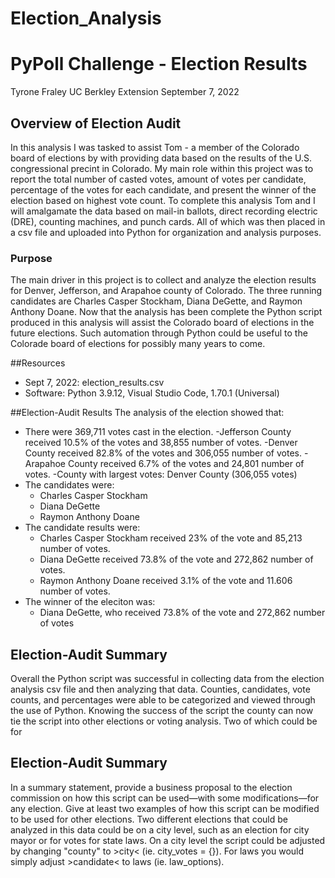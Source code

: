 # Election_Analysis

# PyPoll Challenge - Election Results
Tyrone Fraley 
UC Berkley Extension 
September 7, 2022 

## Overview of Election Audit

In this analysis I was tasked to assist Tom - a member of the Colorado board of elections by with providing data based on the results of the U.S. congressional precint in Colorado. My main role within this project was to report the total number of casted votes, amount of votes per candidate, percentage of the votes for each candidate, and present the winner of the election based on highest vote count. To complete this analysis Tom and I will amalgamate the data based on mail-in ballots, direct recording electric (DRE), counting machines, and punch cards. All of which was then placed in a csv file and uploaded into Python for organization and analysis purposes.

### Purpose

The main driver in this project is to collect and analyze the election results for Denver, Jefferson, and Arapahoe county of Colorado. The three running candidates are Charles Casper Stockham, Diana DeGette, and Raymon Anthony Doane. Now that the analysis has been complete the Python script produced in this analysis will assist the Colorado board of elections in the future elections. Such automation through Python could be useful to the Colorade board of elections for possibly many years to come. 

##Resources
- Sept 7, 2022: election_results.csv
- Software: Python 3.9.12, Visual Studio Code, 1.70.1 (Universal)

##Election-Audit Results
The analysis of the election showed that:
- There were 369,711 votes cast in the election.
    -Jefferson County received 10.5% of the votes and 38,855 number of votes.
    -Denver County received 82.8% of the votes and 306,055 number of votes.
    -Arapahoe County received 6.7% of the votes and 24,801 number of votes.
-County with largest votes: Denver County (306,055 votes)
- The candidates were:
    - Charles Casper Stockham
    - Diana DeGette
    - Raymon Anthony Doane
- The candidate results were:
    - Charles Casper Stockham received 23% of the vote and 85,213 number of votes.
    - Diana DeGette received 73.8% of the vote and 272,862 number of votes.
    - Raymon Anthony Doane received 3.1% of the vote and 11.606 number of votes.
- The winner of the eleciton was:
    - Diana DeGette, who received 73.8% of the vote and 272,862 number of votes
    
## Election-Audit Summary

Overall the Python script was successful in collecting data from the election analysis csv file and then analyzing that data. Counties, candidates, vote counts, and percentages were able to be categorized and viewed through the use of Python. Knowing the success of the script the county can now tie the script into other elections or voting analysis. Two of which could be for 



## Election-Audit Summary 
In a summary statement, provide a business proposal to the election commission on how this script can be used—with some modifications—for any election. Give at least two examples of how this script can be modified to be used for other elections. Two different elections that could be analyzed in this data could be on a city level, such as an election for city mayor or for votes for state laws. On a city level the script could be adjusted by changing "county" to >city< (ie. city_votes = {}). For laws you would simply adjust >candidate< to laws (ie. law_options).
